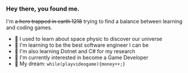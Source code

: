 ### Hey there, you found me.




I'm ~~a hero trapped in earth 1218~~ trying to find a balance between learning and coding games.

- 🔭 I used to learn about space physic to discover our universe
- 🚀 I'm learning to be the best software engineer I can be
- 🧐 I'm also learning Dotnet and C# for my research
- 👾 I'm currently interested in become a Game Developer
- 🌭 My dream: `while(playvideogame){money++;}`
